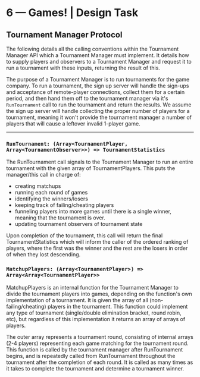# 6 &mdash; Games! | Design Task

## Tournament Manager Protocol

The following details all the calling conventions within the Tournament Manager API which a Tournament Manager must implement. It details how to supply players and observers to a Tournament Manager and request it to run a tournament with these inputs, returning the result of this.

The purpose of a Tournament Manager is to run tournaments for the game company. To run a tournament, the sign up server will handle the sign-ups and acceptance of remote-player connections, collect them for a certain period, and then hand them off to the tournament manager via it's `RunTournament` call to run the tournament and return the results. We assume the sign up server will handle collecting the proper number of players for a tournament, meaning it won't provide the tournament manager a number of players that will cause a leftover invalid 1-player game.

---

### `RunTournament: (Array<TournamentPlayer, Array<TournamentObserver>>) => TournamentStatistics`

The RunTournament call signals to the Tournament Manager to run an entire tournament with the given array of TournamentPlayers. This puts the manager/this call in charge of: 
- creating matchups
- running each round of games
- identifying the winners/losers
- keeping track of failing/cheating players
- funneling players into more games until there is a single winner, meaning that the tournament is over.
- updating tournament observers of tournament state

Upon completion of the tournament, this call will return the final TournamentStatistics which will inform the caller of the ordered ranking of players, where the first was the winner and the rest are the losers in order of when they lost descending.

### `MatchupPlayers: (Array<TournamentPlayer>) => Array<Array<TournamentPlayer>>`

MatchupPlayers is an internal function for the Tournament Manager to divide the tournament players into games, depending on the function's own implementation of a tournament. It is given the array of all (non-failing/cheating) players in the tournament. This function could implement any type of tournament (single/double elimination bracket, round robin, etc), but regardless of this implementation it returns an array of arrays of players.

The outer array represents a tournament round, consisting of internal arrays (2-4 players) representing each game matching for the tournament round. This function is called by the tournament manager after RunTournament begins, and is repeatedly called from RunTournament throughout the tournament after the completion of each round. It is called as many times as it takes to complete the tournament and determine a tournament winner.